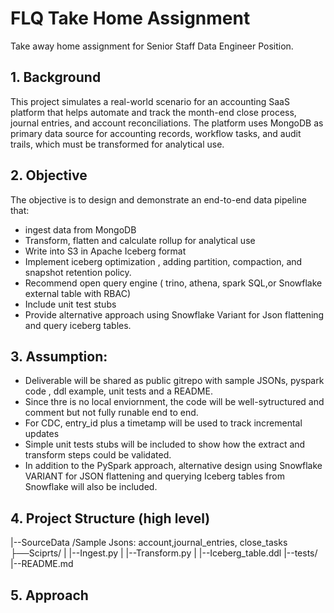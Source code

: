 # FLQ Take Home Assignment
Take away home assignment for Senior Staff Data Engineer Position. 

## 1. Background
This project simulates a real-world scenario for an accounting SaaS platform that helps automate and track the month-end close process, journal entries, and account reconciliations. The platform uses MongoDB as primary data source for accounting records, workflow tasks, and audit trails, which must be transformed for analytical use.

## 2. Objective

 The objective is to design and demonstrate an end-to-end data pipeline that: 
 - ingest data from MongoDB
 - Transform, flatten and calculate rollup for analytical use
 - Write into S3 in Apache Iceberg format
 - Implement iceberg optimization , adding partition, compaction, and snapshot retention policy.
 - Recommend open query engine (  trino, athena, spark SQL,or Snowflake external table with RBAC)
 - Include unit test stubs
 - Provide alternative approach using Snowflake Variant for Json flattening and query iceberg tables.

## 3. Assumption:

   - Deliverable will be shared as public gitrepo with sample JSONs, pyspark code , ddl example, unit tests and a README.
   - Since thre is no local enviornment, the code will be well-sytructured and comment but not fully runable end to end.
   - For CDC, entry_id plus a timetamp will be used to track incremental updates
   - Simple unit tests stubs will be included to show how the extract and transform steps could be validated.
   - In addition to the PySpark approach,  alternative design using Snowflake VARIANT for JSON flattening and querying Iceberg tables from Snowflake will also be
included.

  
## 4. Project Structure (high level)
 |--SourceData /Sample Jsons: account,journal_entries, close_tasks
 ├──Sciprts/
 | |--Ingest.py
 | |--Transform.py
 | |--Iceberg_table.ddl
  |--tests/
  |--README.md
  

## 5. Approach
    

